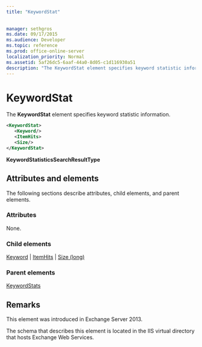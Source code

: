 ```yaml
---
title: "KeywordStat"
 
 
manager: sethgros
ms.date: 09/17/2015
ms.audience: Developer
ms.topic: reference
ms.prod: office-online-server
localization_priority: Normal
ms.assetid: 5af26dc5-6aaf-44a0-8d05-c1d116930a51
description: "The KeywordStat element specifies keyword statistic information."
---
```


# KeywordStat

The **KeywordStat** element specifies keyword statistic information. 
  
```XML
<KeywordStat>
   <Keyword/>
   <ItemHits>
   <Size/>
</KeywordStat>
```

 **KeywordStatisticsSearchResultType**
## Attributes and elements

The following sections describe attributes, child elements, and parent elements.
  
### Attributes

None.
  
### Child elements

[Keyword](keyword.md) | [ItemHits](itemhits.md) | [Size (long)](size-long.md)
  
### Parent elements

[KeywordStats](keywordstats.md)
  
## Remarks

This element was introduced in Exchange Server 2013.
  
The schema that describes this element is located in the IIS virtual directory that hosts Exchange Web Services.
  

